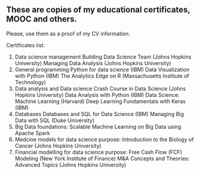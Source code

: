 ## These are copies of my educational certificates, MOOC and others.
Please, use them as a proof of my CV information.

Certificates list:
1. Data science management
Building Data Science Team (Johns Hopkins University)
Managing Data Analysis (Johns Hopkins University)
2. General programming
Python for data science (IBM)
Data Visualization with Python (IBM)
The Analytics Edge on R (Massachusetts Institute of Technology)
3. Data analysis and Data science
Crash Course in Data Science (Johns Hopkins University)
Data Analysis with Python (IBM)
Data Science: Machine Learning (Harvard)
Deep Learning Fundamentals with Keras (IBM)
4. Databases
Databases and SQL for Data Science (IBM)
Managing Big Data with SQL (Duke University)
5. Big Data foundations:
Scalable Machine Learning on Big Data using Apache Spark
6. Medcine models for data science purpose:
Introduction to the Biology of Cancer (Johns Hopkins University)
7. Financial modelling for data science purpose:
Free Cash Flow (FCF) Modeling (New York Institute of Finance)
M&A Concepts and Theories: Advanced Topics (Johns Hopkins University)
